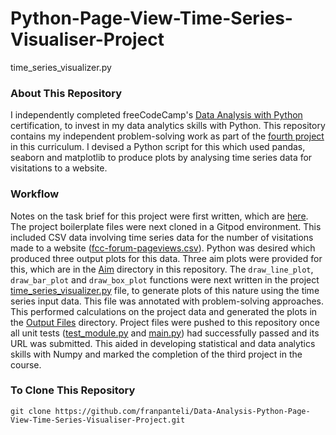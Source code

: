 # Python-Page-View-Time-Series-Visualiser-Project
time_series_visualizer.py
### About This Repository
I independently completed freeCodeCamp's [Data Analysis with Python](https://www.freecodecamp.org/learn/data-analysis-with-python#data-analysis-with-python-course) certification, to invest in my data analytics skills with Python. This repository contains my independent problem-solving work as part of the [fourth project](https://www.freecodecamp.org/learn/data-analysis-with-python/data-analysis-with-python-projects/page-view-time-series-visualizer) in this curriculum. I devised a Python script for this which used pandas, seaborn and matplotlib to produce plots by analysing time series data for visitations to a website.

### Workflow
Notes on the task brief for this project were first written, which are [here](https://github.com/franpanteli/Data-Analysis-Python-Page-View-Time-Series-Visualiser-Project/blob/main/1%20project-task-notes.txt). The project boilerplate files were next cloned in a Gitpod environment. This included CSV data involving time series data for the number of visitations made to a website ([fcc-forum-pageviews.csv](https://github.com/franpanteli/Data-Analysis-Python-Page-View-Time-Series-Visualiser-Project/blob/main/fcc-forum-pageviews.csv)). Python was desired which produced three output plots for this data. Three aim plots were provided for this, which are in the [Aim](https://github.com/franpanteli/Data-Analysis-Python-Page-View-Time-Series-Visualiser-Project/tree/main/Aim) directory in this repository. The `draw_line_plot`, `draw_bar_plot` and `draw_box_plot` functions were next written in the project [time_series_visualizer.py](https://github.com/franpanteli/Data-Analysis-Python-Page-View-Time-Series-Visualiser-Project/blob/main/time_series_visualizer.py) file, to generate plots of this nature using the time series input data. This file was annotated with problem-solving approaches. This performed calculations on the project data and generated the plots in the [Output Files](https://github.com/franpanteli/Data-Analysis-Python-Medical-Data-Visualiser-Project/tree/main/Output%20Files) directory. Project files were pushed to this repository once all unit tests ([test_module.py](https://github.com/franpanteli/Data-Analysis-Python-Medical-Data-Visualiser-Project/blob/main/py%20Files/test_module.py) and [main.py](https://github.com/franpanteli/Data-Analysis-Python-Medical-Data-Visualiser-Project/blob/main/py%20Files/main.py)) had successfully passed and its URL was submitted. This aided in developing statistical and data analytics skills with Numpy and marked the completion of the third project in the course. 

### To Clone This Repository
```
git clone https://github.com/franpanteli/Data-Analysis-Python-Page-View-Time-Series-Visualiser-Project.git
```
